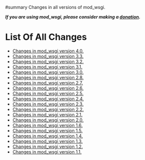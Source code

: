﻿#summary Changes in all versions of mod\_wsgi.

_**If you are using mod\_wsgi, please consider making a
[donation](HowToContributeBack.md).**_

# List Of All Changes #

  * [Changes in mod\_wsgi version 4.0.](ChangesInVersion0400.md)
  * [Changes in mod\_wsgi version 3.3.](ChangesInVersion0303.md)
  * [Changes in mod\_wsgi version 3.2.](ChangesInVersion0302.md)
  * [Changes in mod\_wsgi version 3.1.](ChangesInVersion0301.md)
  * [Changes in mod\_wsgi version 3.0.](ChangesInVersion0300.md)
  * [Changes in mod\_wsgi version 2.8.](ChangesInVersion0208.md)
  * [Changes in mod\_wsgi version 2.7.](ChangesInVersion0207.md)
  * [Changes in mod\_wsgi version 2.6.](ChangesInVersion0206.md)
  * [Changes in mod\_wsgi version 2.5.](ChangesInVersion0205.md)
  * [Changes in mod\_wsgi version 2.4.](ChangesInVersion0204.md)
  * [Changes in mod\_wsgi version 2.3.](ChangesInVersion0203.md)
  * [Changes in mod\_wsgi version 2.2.](ChangesInVersion0202.md)
  * [Changes in mod\_wsgi version 2.1.](ChangesInVersion0201.md)
  * [Changes in mod\_wsgi version 2.0.](ChangesInVersion0200.md)
  * [Changes in mod\_wsgi version 1.6.](ChangesInVersion0106.md)
  * [Changes in mod\_wsgi version 1.5.](ChangesInVersion0105.md)
  * [Changes in mod\_wsgi version 1.4.](ChangesInVersion0104.md)
  * [Changes in mod\_wsgi version 1.3.](ChangesInVersion0103.md)
  * [Changes in mod\_wsgi version 1.2.](ChangesInVersion0102.md)
  * [Changes in mod\_wsgi version 1.1.](ChangesInVersion0101.md)